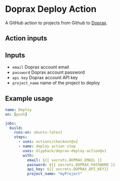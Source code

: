 # Doprax Deploy Action
A GitHub action to projects from Github to [Doprax](https://www.doprax.com/).

## Action inputs

## Inputs

- `email` Doprax account email
- `password` Doprax account password
- `api key` Doprax account API key
- `project_name` name of the project to deploy
## Example usage

```yaml
name: Deploy
on: [push]

jobs:
  build:
    runs-on: ubuntu-latest
    steps:
      - uses: actions/checkout@v2
      - name: deploy action step
        uses: Glyphack/doprax-deploy-action@v1
        with:
          email: ${{ secrets.DOPRAX_EMAIL }}
          password: ${{ secrets.DOPRAX_PASSWORD }}
          api_key: ${{ secrets.DOPRAX_API_KEY}}
          project_name: "myProject"
```
